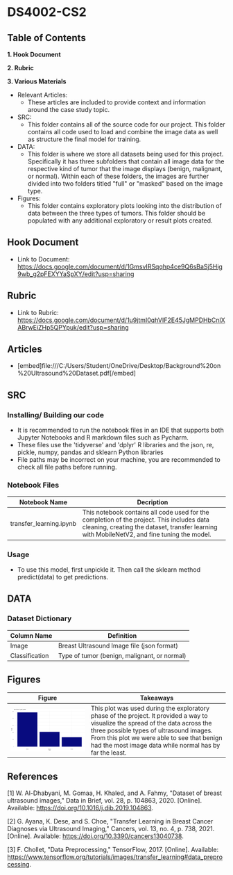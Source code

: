 # DS4002-CS2

## Table of Contents
**1. Hook Document**

**2. Rubric**

**3. Various Materials**
- Relevant Articles:
  - These articles are included to provide context and information around the case study topic.
- SRC:
  - This folder contains all of the source code for our project. This folder contains all code used to load and combine the image data as well as structure the final model for training.
- DATA:
  - This folder is where we store all datasets being used for this project. Specifically it has three subfolders that contain all image data for the respective kind of tumor that the image displays (benign, malignant, or normal). Within each of these folders, the images are further divided into two folders titled "full" or "masked" based on the image type.
- Figures:
  -  This folder contains exploratory plots looking into the distribution of data between the three types of tumors. This folder should be populated with any additional exploratory or result plots created.

## Hook Document
- Link to Document: https://docs.google.com/document/d/1GmsvIRSqqhp4ce9Q6sBaSj5Hig9wb_g2pFEXYYaSpXY/edit?usp=sharing

## Rubric
- Link to Rubric: https://docs.google.com/document/d/1u9jtmI0qhVIF2E45JgMPDHbCnlXABrwEiZHp5QPYpuk/edit?usp=sharing

## Articles
- [embed]file:///C:/Users/Student/OneDrive/Desktop/Background%20on%20Ultrasound%20Dataset.pdf[/embed]

## SRC
### Installing/ Building our code
- It is recommended to run the notebook files in an IDE that supports both Jupyter Notebooks and R markdown files such as Pycharm.
- These files use the 'tidyverse' and 'dplyr' R libraries and the json, re, pickle, numpy, pandas and sklearn Python libraries
- File paths may be incorrect on your machine, you are recommended to check all file paths before running.

### Notebook Files
| Notebook Name | Decription |
| -------- | -------- |
| transfer_learning.ipynb | This notebook contains all code used for the completion of the project. This includes data cleaning, creating the dataset, transfer learning with MobileNetV2, and fine tuning the model. |

### Usage
- To use this model, first unpickle it. Then call the sklearn method predict(data) to get predictions.

## DATA
### Dataset Dictionary
| Column Name | Definition | 
| -------- | -------- |
| Image | Breast Ultrasound Image file (json format)|
| Classification | Type of tumor (benign, malignant, or normal)|

## Figures
| Figure | Takeaways | 
| -------- | -------- |
|  ![Figure 1](Figures/Tumor_Distribution.png) | This plot was used during the exploratory phase of the project. It provided a way to visualize the spread of the data across the three possible types of ultrasound images. From this plot we were able to see that benign had the most image data while normal has by far the least. |


## References
[1] W. Al-Dhabyani, M. Gomaa, H. Khaled, and A. Fahmy, "Dataset of breast ultrasound images," Data in Brief, vol. 28, p. 104863, 2020. [Online]. Available: https://doi.org/10.1016/j.dib.2019.104863.

[2] G. Ayana, K. Dese, and S. Choe, "Transfer Learning in Breast Cancer Diagnoses via Ultrasound Imaging," Cancers, vol. 13, no. 4, p. 738, 2021. [Online]. Available: https://doi.org/10.3390/cancers13040738.

[3] F. Chollet, "Data Preprocessing," TensorFlow, 2017. [Online]. Available: https://www.tensorflow.org/tutorials/images/transfer_learning#data_preprocessing. 

